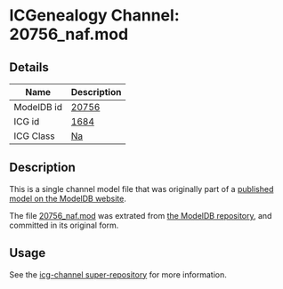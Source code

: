 # ICGenealogy Channel: 20756\_naf.mod

## Details

Name | Description
---- | -----------
ModelDB id | [20756](http://senselab.med.yale.edu/ModelDB/ShowModel.cshtml?model=20756)
ICG id | [1684](http://icg.neurotheory.ox.ac.uk/channels/2/1684)
ICG Class | [Na](http://icg.neurotheory.ox.ac.uk/channels/2)

## Description

This is a single channel model file that was originally part of a [published model on the ModelDB website](http://senselab.med.yale.edu/mModelDB/ShowModel.cshtml?model=20756).

The file [20756\_naf.mod](20756_naf.mod) was extrated from [the ModelDB repository](http://senselab.med.yale.edu/ModelDB/ShowModel.cshtml?model=20756), and committed in its original form.

## Usage

See the [icg-channel super-repository](https://github.com/icgenealogy/icg-channels) for more information.